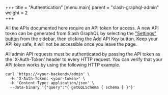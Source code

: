+++
title = "Authentication"
[menu.main]
    parent = "slash-graphql-admin"
    weight = 2   
+++

All the APIs documented here require an API token for access. A new API token can be generated from Slash GraphQL by selecting the ["Settings" button](https://slash.dgraph.io/_/settings) from the sidebar, then clicking the Add API Key button. Keep your API key safe, it will not be accessible once you leave the page.

All admin API requests must be authenticated by passing the API token as the 'X-Auth-Token' header to every HTTP request. You can verify that your API token works by using the following HTTP example.

```
curl 'https://<your-backend>/admin' \
  -H 'X-Auth-Token: <your-token>' \
  -H 'Content-Type: application/json' \
  --data-binary '{"query":"{ getGQLSchema { schema } }"}'
```
